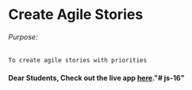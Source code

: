 # Create Agile Stories

###### Purpose:
    To create agile stories with priorities

#### Dear Students, Check out the live app [here](http://203.193.173.125/buildriseshine/javascript/issue-tracker/)."# js-16" 
